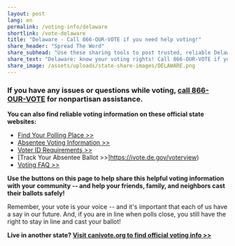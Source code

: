 ```yaml
---
layout: post
lang: en
permalink: /voting-info/delaware
shortlink: /vote-delaware
title: "Delaware - Call 866-OUR-VOTE if you need help voting!"
share_header: "Spread The Word"
share_subhead: "Use these sharing tools to post trusted, reliable Delaware voting information!"
share_text: "Delaware: know your voting rights! Call 866-OUR-VOTE if you need help voting, or use these official resources."
share_image: /assets/uploads/state-share-images/DELAWARE.png
---
```

### **If you have any issues or questions while voting, [call 866-OUR-VOTE](tel:8666878683) for nonpartisan assistance.**

**You can also find reliable voting information on these official state websites:**

* [Find Your Polling Place >>](https://ivote.de.gov/voterview)
* [Absentee Voting Information >>](http://elections.delaware.gov/voter/absenteeballot.shtml)
* [Voter ID Requirements >>](http://electionsncc.delaware.gov/faqs/voting.shtml#ques3b)
* [Track Your Absentee Ballot >>]https://ivote.de.gov/voterview)
* [Voting FAQ >>](https://docs.google.com/document/d/1AZSgZn4VLzp0VlxtFkm2IyjkU81dXxRZCN0FZ8mFd5A)

**Use the buttons on this page to help share this helpful voting information with your community -- and help your friends, family, and neighbors cast their ballots safely!**

Remember, your vote is your voice -- and it's important that each of us have a say in our future. And, if you are in line when polls close, you still have the right to stay in line and cast your ballot!

**Live in another state? [Visit canivote.org to find official voting info >>](https://canivote.org)**